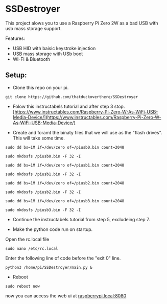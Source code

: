 # SSDestroyer

This project alows you to use a Raspberry Pi Zero 2W as a bad USB with usb mass storage support.

Features:
- USB HID with baisic keystroke injection
- USB mass storage with USb boot
- WI-FI & Bluetooth

## Setup:

- Clone this repo on your pi.
```
git clone https://github.com/thatduckoverthere/SSDestroyer
```
- Folow this instructabels tutorial and after step 3 stop.[https://www.instructables.com/Raspberry-Pi-Zero-W-As-WiFi-USB-Media-Device/](https://www.instructables.com/Raspberry-Pi-Zero-W-As-WiFi-USB-Media-Device/)

- Create and foramt the binaty files that we will use as the "flash drives". This will take some time.
```
sudo dd bs=1M if=/dev/zero of=/piusb0.bin count=2048 
```
```
sudo mkdosfs /piusb0.bin -F 32 -I
```

```
sudo dd bs=1M if=/dev/zero of=/piusb1.bin count=2048 
```
```
sudo mkdosfs /piusb1.bin -F 32 -I
```

```
sudo dd bs=1M if=/dev/zero of=/piusb2.bin count=2048 
```
```
sudo mkdosfs /piusb2.bin -F 32 -I
```

```
sudo dd bs=1M if=/dev/zero of=/piusb3.bin count=2048 
```
```
sudo mkdosfs /piusb3.bin -F 32 -I
```
- Continue the instructabels tutorial from step 5, excludeing step 7.

- Make the python code run on startup.


Open the rc.local file
```
sudo nano /etc/rc.local
```
Enter the following line of code before the "exit 0" line.
```
python3 /home/pi/SSDestroyer/main.py &
```
- Reboot
```
sudo reboot now
```
now you can access the web ui at [raspberrypi.local:8080](raspberrypi.local:8080)